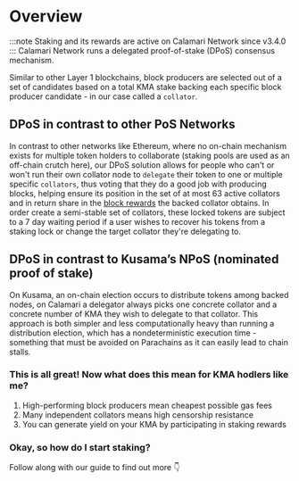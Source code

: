 # Overview
:::note
Staking and its rewards are active on Calamari Network since v3.4.0
:::
Calamari Network runs a delegated proof-of-stake (DPoS) consensus mechanism.

Similar to other Layer 1 blockchains, block producers are selected out of a set of candidates based on a total KMA stake backing each specific block producer candidate - in our case called a `collator`.

## DPoS in contrast to other PoS Networks
In contrast to other networks like Ethereum, where no on-chain mechanism exists for multiple token holders to collaborate (staking pools are used as an off-chain crutch here), our DPoS solution allows for people who can't or won't run their own collator node to `delegate` their token to one or multiple specific `collators`, thus voting that they do a good job with producing blocks, helping ensure its position in the set of at most 63 active collators and in return share in the [block rewards](Rewards) the backed collator obtains.
In order create a semi-stable set of collators, these locked tokens are subject to a 7 day waiting period if a user wishes to recover his tokens from a staking lock or change the target collator they're delegating to.

## DPoS in contrast to Kusama’s NPoS (nominated proof of stake)
On Kusama, an on-chain election occurs to distribute tokens among backed nodes, on Calamari a delegator always picks one concrete collator and a concrete number of KMA they wish to delegate to that collator.
This approach is both simpler and less computationally heavy than running a distribution election, which has a nondeterministic execution time - something that must be avoided on Parachains as it can easily lead to chain stalls.

### This is all great! Now what does this mean for KMA hodlers like me?
1. High-performing block producers mean cheapest possible gas fees
2. Many independent collators means high censorship resistance
3. You can generate yield on your KMA by participating in staking rewards

### Okay, so how do I start staking?
Follow along with our guide to find out more 👇
